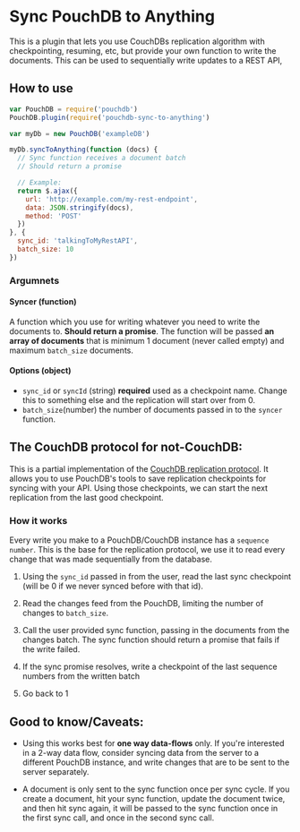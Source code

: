 Sync PouchDB to Anything
=====

This is a plugin that lets you use CouchDBs replication algorithm with checkpointing, resuming, etc, but provide your own function to write the documents. This can be used to sequentially write updates to a REST API,

How to use
----

```javascript
var PouchDB = require('pouchdb')
PouchDB.plugin(require('pouchdb-sync-to-anything')

var myDb = new PouchDB('exampleDB')

myDb.syncToAnything(function (docs) {
  // Sync function receives a document batch
  // Should return a promise

  // Example:
  return $.ajax({
    url: 'http://example.com/my-rest-endpoint',
    data: JSON.stringify(docs),
    method: 'POST'
  })
}, {
  sync_id: 'talkingToMyRestAPI',
  batch_size: 10
})
```

### Argumnets

#### Syncer (function)

A function which you use for writing whatever you need to write the documents to. **Should return a promise**. The function will be passed **an array of documents** that is minimum 1 document (never called empty) and maximum `batch_size` documents.

#### Options (object)

- `sync_id` or `syncId` (string) **required** used as a checkpoint name. Change this to something else and the replication will start over from 0.
- `batch_size`(number) the number of documents passed in to the `syncer` function.

The CouchDB protocol for not-CouchDB:
-----

This is a partial implementation of the [CouchDB replication protocol](http://docs.couchdb.org/en/2.0.0/replication/protocol.html). It allows you to use PouchDB's tools to save replication checkpoints for syncing with your API. Using those checkpoints, we can start the next replication from the last good checkpoint.

### How it works

Every write you make to a PouchDB/CouchDB instance has a `sequence number`. This is the base for the replication protocol, we use it to read every change that was made sequentially from the database.

1. Using the `sync_id` passed in from the user, read the last sync checkpoint (will be 0 if we never synced before with that id).

2. Read the changes feed from the PouchDB, limiting the number of changes to `batch_size`.

3. Call the user provided sync function, passing in the documents from the changes batch. The sync function should return a promise that fails if the write failed.

4. If the sync promise resolves, write a checkpoint of the last sequence numbers from the written batch

5. Go back to 1

Good to know/Caveats:
-----

* Using this works best for **one way data-flows** only. If you're interested in a 2-way data flow, consider syncing data from the server to a different PouchDB instance, and write changes that are to be sent to the server separately.

* A document is only sent to the sync function once per sync cycle. If you create a document, hit your sync function, update the document twice, and then hit sync again, it will be passed to the sync function once in the first sync call, and once in the second sync call.

